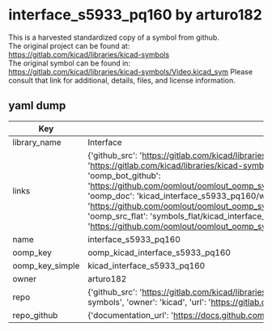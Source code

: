 # interface_s5933_pq160 by arturo182  
This is a harvested standardized copy of a symbol from github.  
The original project can be found at:  
https://gitlab.com/kicad/libraries/kicad-symbols  
The original symbol can be found in:
https://gitlab.com/kicad/libraries/kicad-symbols/Video.kicad_sym
Please consult that link for additional, details, files, and license information.  
## yaml dump  
| Key | Value |  
| --- | --- |  
| library_name | Interface |  
| links | {'github_src': 'https://gitlab.com/kicad/libraries/kicad-symbols/Video.kicad_sym', 'github_src_repo': 'https://gitlab.com/kicad/libraries/kicad-symbols', 'oomp_bot': 'kicad_interface_s5933_pq160/working', 'oomp_bot_github': 'https://github.com/oomlout/oomlout_oomp_symbol_bot/tree/main/kicad_interface_s5933_pq160/working', 'oomp_doc': 'kicad_interface_s5933_pq160/working', 'oomp_doc_github': 'https://github.com/oomlout/oomlout_oomp_symbol_doc/tree/main/kicad_interface_s5933_pq160/working', 'oomp_src_flat': 'symbols_flat/kicad_interface_s5933_pq160/working', 'oomp_src_flat_github': 'https://github.com/oomlout/oomlout_oomp_symbol_src/tree/main/kicad_interface_s5933_pq160/working'} |  
| name | interface_s5933_pq160 |  
| oomp_key | oomp_kicad_interface_s5933_pq160 |  
| oomp_key_simple | kicad_interface_s5933_pq160 |  
| owner | arturo182 |  
| repo | {'github_src': 'https://gitlab.com/kicad/libraries/kicad-symbols/Video.kicad_sym', 'name': 'libraries/kicad-symbols', 'owner': 'kicad', 'url': 'https://gitlab.com/kicad/libraries/kicad-symbols'} |  
| repo_github | {'documentation_url': 'https://docs.github.com/rest/repos/repos#get-a-repository', 'message': 'Not Found'} |  

